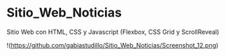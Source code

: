 # Sitio_Web_Noticias
Sitio Web con HTML, CSS y Javascript (Flexbox, CSS Grid y ScrollReveal)


!(https://github.com/gabiastudillo/Sitio_Web_Noticias/Screenshot_12.png)
